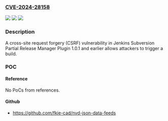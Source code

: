 ### [CVE-2024-28158](https://cve.mitre.org/cgi-bin/cvename.cgi?name=CVE-2024-28158)
![](https://img.shields.io/static/v1?label=Product&message=Jenkins%20Subversion%20Partial%20Release%20Manager%20Plugin&color=blue)
![](https://img.shields.io/static/v1?label=Version&message=0%3C%3D%201.0.1%20&color=brighgreen)
![](https://img.shields.io/static/v1?label=Vulnerability&message=n%2Fa&color=brighgreen)

### Description

A cross-site request forgery (CSRF) vulnerability in Jenkins Subversion Partial Release Manager Plugin 1.0.1 and earlier allows attackers to trigger a build.

### POC

#### Reference
No PoCs from references.

#### Github
- https://github.com/fkie-cad/nvd-json-data-feeds

